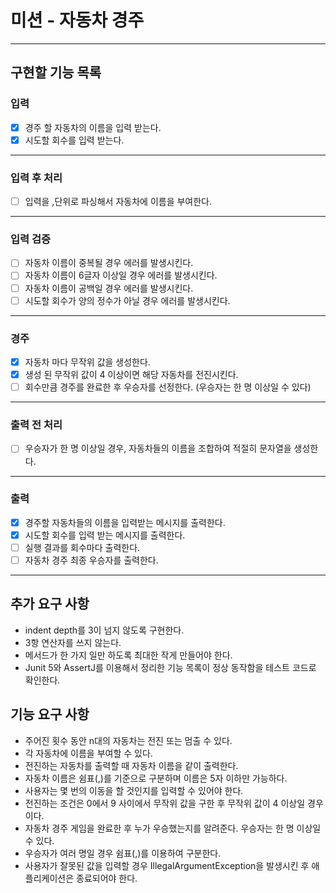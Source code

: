 # 미션 - 자동차 경주

---

## 구현할 기능 목록

### 입력

- [X] 경주 할 자동차의 이름을 입력 받는다.
- [X] 시도할 회수를 입력 받는다.

---

### 입력 후 처리

- [ ] 입력을 ,단위로 파싱해서 자동차에 이름을 부여한다.

---

### 입력 검증

- [ ] 자동차 이름이 중복될 경우 에러를 발생시킨다.
- [ ] 자동차 이름이 6글자 이상일 경우 에러를 발생시킨다.
- [ ] 자동차 이름이 공백일 경우 에러를 발생시킨다.
- [ ] 시도할 회수가 양의 정수가 아닐 경우 에러를 발생시킨다.

---

### 경주

- [X] 자동차 마다 무작위 값을 생성한다.
- [X] 생성 된 무작위 값이 4 이상이면 해당 자동차를 전진시킨다.
- [ ] 회수만큼 경주를 완료한 후 우승자를 선정한다. (우승자는 한 명 이상일 수 있다)

---

### 출력 전 처리

- [ ] 우승자가 한 명 이상일 경우, 자동차들의 이름을 조합하여 적절히 문자열을 생성한다.

---

### 출력

- [X] 경주할 자동차들의 이름을 입력받는 메시지를 출력한다.
- [X] 시도할 회수를 입력 받는 메시지를 출력한다.
- [ ] 실행 결과를 회수마다 출력한다.
- [ ] 자동차 경주 최종 우승자를 출력한다.

---

## 추가 요구 사항

- indent depth를 3이 넘지 않도록 구현한다.
- 3항 연산자를 쓰지 않는다.
- 메서드가 한 가지 일만 하도록 최대한 작게 만들어야 한다.
- Junit 5와 AssertJ를 이용해서 정리한 기능 목록이 정상 동작함을 테스트 코드로 확인한다.

## 기능 요구 사항

- 주어진 횟수 동안 n대의 자동차는 전진 또는 멈출 수 있다.
- 각 자동차에 이름을 부여할 수 있다.
- 전진하는 자동차를 출력할 때 자동차 이름을 같이 출력한다.
- 자동차 이름은 쉼표(,)를 기준으로 구분하며 이름은 5자 이하만 가능하다.
- 사용자는 몇 번의 이동을 할 것인지를 입력할 수 있어야 한다.
- 전진하는 조건은 0에서 9 사이에서 무작위 값을 구한 후 무작위 값이 4 이상일 경우이다.
- 자동차 경주 게임을 완료한 후 누가 우승했는지를 알려준다. 우승자는 한 명 이상일 수 있다.
- 우승자가 여러 명일 경우 쉼표(,)를 이용하여 구분한다.
- 사용자가 잘못된 값을 입력할 경우 IllegalArgumentException을 발생시킨 후 애플리케이션은 종료되어야 한다.